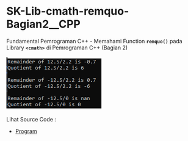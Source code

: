 # SK-Lib-cmath-remquo-Bagian2__CPP
Fundamental Pemrograman C++ - Memahami Function <code><b>remquo()</b></code> pada Library <code><b>&lt;cmath></b></code> di Pemrograman C++ (Bagian 2)<br><br>
<img src="https://github.com/RizkyKhapidsyah/SK-Lib-cmath-remquo-Bagian2__CPP/blob/master/SK-Lib-cmath-remquo-Bagian2__CPP/result/001.PNG"><br><br>
Lihat Source Code : <br>
- <a href="https://github.com/RizkyKhapidsyah/SK-Lib-cmath-remquo-Bagian2__CPP/blob/master/SK-Lib-cmath-remquo-Bagian2__CPP/Source.cpp">Program</a>

